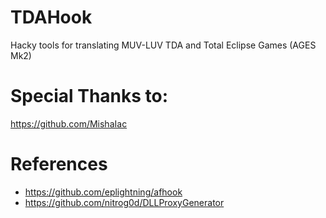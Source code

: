 # TDAHook
Hacky tools for translating MUV-LUV TDA and Total Eclipse Games (AGES Mk2)

# Special Thanks to:
https://github.com/MishaIac

# References
* https://github.com/eplightning/afhook
* https://github.com/nitrog0d/DLLProxyGenerator

